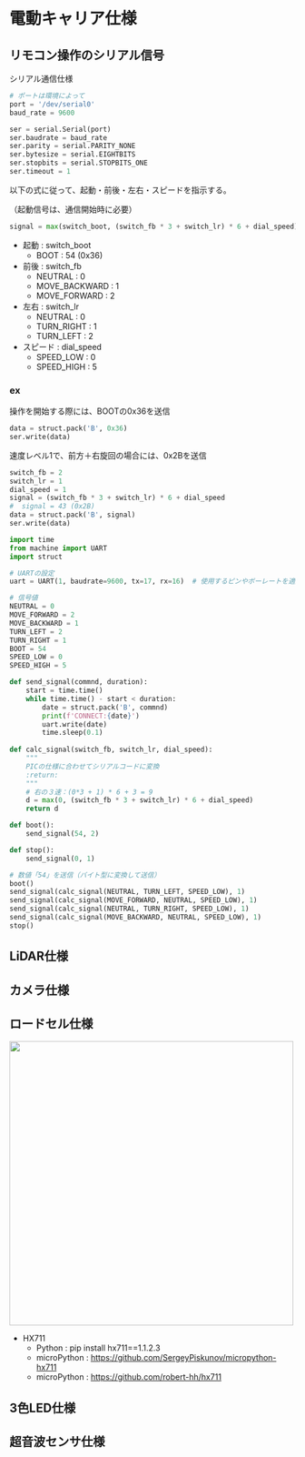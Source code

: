 # 電動キャリア仕様

## リモコン操作のシリアル信号

シリアル通信仕様

```python
# ポートは環境によって
port = '/dev/serial0'
baud_rate = 9600

ser = serial.Serial(port)
ser.baudrate = baud_rate
ser.parity = serial.PARITY_NONE
ser.bytesize = serial.EIGHTBITS
ser.stopbits = serial.STOPBITS_ONE
ser.timeout = 1
```

以下の式に従って、起動・前後・左右・スピードを指示する。

（起動信号は、通信開始時に必要）

```python
signal = max(switch_boot, (switch_fb * 3 + switch_lr) * 6 + dial_speed)
```

- 起動 : switch_boot
  - BOOT : 54 (0x36)
- 前後 : switch_fb
  - NEUTRAL : 0
  - MOVE_BACKWARD : 1
  - MOVE_FORWARD : 2
- 左右 : switch_lr
  - NEUTRAL : 0
  - TURN_RIGHT : 1
  - TURN_LEFT : 2
- スピード : dial_speed
  - SPEED_LOW : 0
  - SPEED_HIGH : 5

### ex

操作を開始する際には、BOOTの0x36を送信

```python
data = struct.pack('B', 0x36)
ser.write(data)
```

速度レベル1で、前方＋右旋回の場合には、0x2Bを送信

```python
switch_fb = 2
switch_lr = 1
dial_speed = 1
signal = (switch_fb * 3 + switch_lr) * 6 + dial_speed
#  signal = 43 (0x2B)
data = struct.pack('B', signal)
ser.write(data)
```

```python
import time
from machine import UART
import struct

# UARTの設定
uart = UART(1, baudrate=9600, tx=17, rx=16)  # 使用するピンやボーレートを適宜変更してください

# 信号値
NEUTRAL = 0
MOVE_FORWARD = 2
MOVE_BACKWARD = 1
TURN_LEFT = 2
TURN_RIGHT = 1
BOOT = 54
SPEED_LOW = 0
SPEED_HIGH = 5

def send_signal(commnd, duration):
    start = time.time()
    while time.time() - start < duration:
        date = struct.pack('B', commnd)
        print(f'CONNECT:{date}')
        uart.write(date)
        time.sleep(0.1)
        
def calc_signal(switch_fb, switch_lr, dial_speed):
    """
    PICの仕様に合わせてシリアルコードに変換
    :return:
    """
    # 右の３速：(0*3 + 1) * 6 + 3 = 9
    d = max(0, (switch_fb * 3 + switch_lr) * 6 + dial_speed)
    return d

def boot():
    send_signal(54, 2)

def stop():
    send_signal(0, 1)

# 数値「54」を送信（バイト型に変換して送信）
boot()
send_signal(calc_signal(NEUTRAL, TURN_LEFT, SPEED_LOW), 1)
send_signal(calc_signal(MOVE_FORWARD, NEUTRAL, SPEED_LOW), 1)
send_signal(calc_signal(NEUTRAL, TURN_RIGHT, SPEED_LOW), 1)
send_signal(calc_signal(MOVE_BACKWARD, NEUTRAL, SPEED_LOW), 1)
stop()

```

## LiDAR仕様

## カメラ仕様

## ロードセル仕様

<image src='load_cell.jpg' width='500'>

- HX711
  - Python : pip install hx711==1.1.2.3
  - microPython : https://github.com/SergeyPiskunov/micropython-hx711
  - microPython : https://github.com/robert-hh/hx711

## 3色LED仕様

## 超音波センサ仕様
